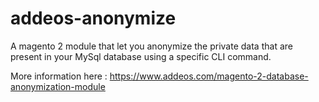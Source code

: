 # addeos-anonymize

A magento 2 module that let you anonymize the private data that are present in your MySql database using a specific CLI command.

More information here : https://www.addeos.com/magento-2-database-anonymization-module
